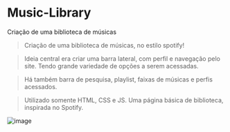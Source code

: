 # Music-Library
Criação de uma biblioteca de músicas
> Criação de uma biblioteca de músicas, no estilo spotify!

> Ideia central era criar uma barra lateral, com perfil e navegação pelo site. Tendo grande variedade de opções a serem acessadas.

> Há também barra de pesquisa, playlist, faixas de músicas e perfis acessados.

> Utilizado somente HTML, CSS e JS. Uma página básica de biblioteca, inspirada no Spotify.

![image](https://user-images.githubusercontent.com/82225789/204917980-bdf08945-b898-4337-964e-3569ebe18cae.png)
